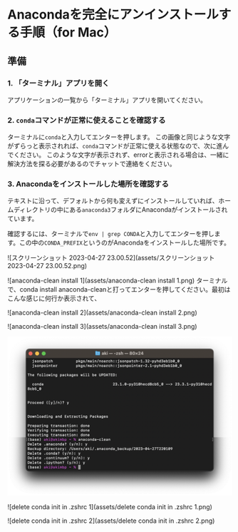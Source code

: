 # Anacondaを完全にアンインストールする手順（for Mac）

## 準備

### 1. 「ターミナル」アプリを開く

アプリケーションの一覧から「ターミナル」アプリを開いてください。

### 2. `conda`コマンドが正常に使えることを確認する

ターミナルに`conda`と入力してエンターを押します。
この画像と同じような文字がずらっと表示されれば、`conda`コマンドが正常に使える状態なので、次に進んでください。
このような文字が表示されず、errorと表示される場合は、一緒に解決方法を探る必要があるのでチャットで連絡をください。

### 3. Anacondaをインストールした場所を確認する

テキストに沿って、デフォルトから何も変えずにインストールしていれば、ホームディレクトリの中にある`anaconda3`フォルダにAnacondaがインストールされています。

確認するには、ターミナルで`env | grep CONDA`と入力してエンターを押します。この中の`CONDA_PREFIX`というのがAnacondaをインストールした場所です。

![スクリーンショット 2023-04-27 23.00.52](assets/スクリーンショット 2023-04-27 23.00.52.png)

![anaconda-clean install 1](assets/anaconda-clean install 1.png)
ターミナルで、conda install anaconda-cleanと打ってエンターを押してください。最初はこんな感じに何行か表示されて、

![anaconda-clean install 2](assets/anaconda-clean install 2.png)

![anaconda-clean install 3](assets/anaconda-clean install 3.png)

![anaconda-clean](assets/anaconda-clean.png)

![delete conda init in .zshrc 1](assets/delete conda init in .zshrc 1.png)

![delete conda init in .zshrc 2](assets/delete conda init in .zshrc 2.png)